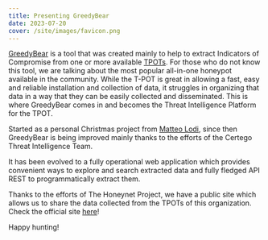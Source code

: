 ```yaml
---
title: Presenting GreedyBear
date: 2023-07-20
cover: /site/images/favicon.png
---
```


[GreedyBear](https://github.com/intelowlproject/GreedyBear) is a tool that was created mainly to help to extract Indicators of Compromise from one or more available [TPOTs](https://github.com/telekom-security/tpotce). For those who do not know this tool, we are talking about the most popular all-in-one honeypot available in the community.
While the T-POT is great in allowing a fast, easy and reliable installation and collection of data, it struggles in organizing that data in a way that they can be easily collected and disseminated. This is where GreedyBear comes in and becomes the Threat Intelligence Platform for the TPOT.

Started as a personal Christmas project from [Matteo Lodi](https://twitter.com/matte_lodi), since then GreedyBear is being improved mainly thanks to the efforts of the Certego Threat Intelligence Team.

It has been evolved to a fully operational web application which provides convenient ways to explore and search extracted data and fully fledged API REST to programmatically extract them.

Thanks to the efforts of The Honeynet Project, we have a public site which allows us to share the data collected from the TPOTs of this organization. Check the official site [here](https://greedybear.honeynet.org/)!

Happy hunting!